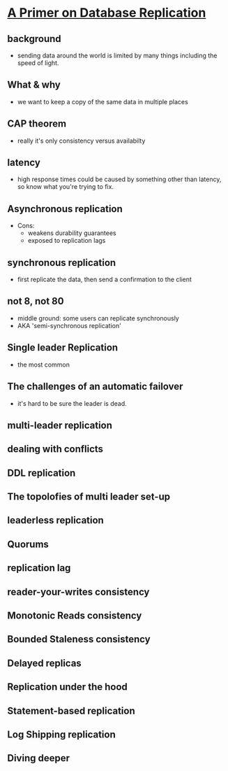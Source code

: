 # [A Primer on Database Replication](https://www.brianstorti.com/replication/)

## background
- sending data around the world is limited by many things including the speed of light.
## What & why
- we want to keep a copy of the same data in multiple places
## CAP theorem
- really it's only consistency versus availabilty
## latency
- high response times could be caused by something other than latency, so know what you're trying to fix.
## Asynchronous replication
- Cons:
  - weakens durability guarantees
  - exposed to replication lags
## synchronous replication
- first replicate the data, then send a confirmation to the client
## not 8, not 80
- middle ground: some users can replicate synchronously
- AKA 'semi-synchronous replication'
## Single leader Replication
- the most common
## The challenges of an automatic failover
- it's hard to be sure the leader is dead.
## multi-leader replication
## dealing with conflicts
## DDL replication
## The topolofies of multi leader set-up
## leaderless replication
## Quorums
## replication lag
## reader-your-writes consistency
## Monotonic Reads consistency
## Bounded Staleness consistency
## Delayed replicas
## Replication under the hood
## Statement-based replication
## Log Shipping replication
## Diving deeper
